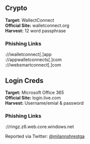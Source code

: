 ## Crypto
**Target:** WallectConnect  
**Official Site:** walletconnect.org  
**Harvest:** 12 word passphrase 

### Phishing Links
://iwalletconnect[.]app  
://appwalletconnects[.]com  
://iwebsmartconnect[.]com  

## Login Creds
**Target:** Microsoft Office 365  
**Official Site:** login.live.com  
**Harvest:** Username/emial & password  

### Phishing Links
://ringz.z6.web.core.windows.net

Reported via Twitter: [@milannshrestga](https://twitter.com/milannshrestga) 

